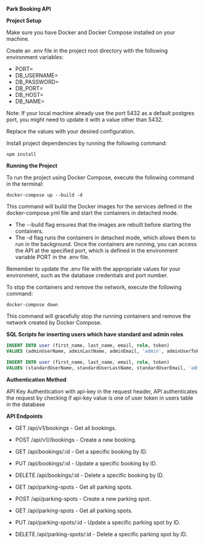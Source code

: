 **Park Booking API**

**Project Setup**

Make sure you have Docker and Docker Compose installed on your machine.

Create an .env file in the project root directory with the following environment variables:

- PORT=
- DB_USERNAME=
- DB_PASSWORD=
- DB_PORT=
- DB_HOST=
- DB_NAME=

Note: If your local machine already use the port 5432 as a default postgres port, you might need to update it with a value other than 5432.

Replace the values with your desired configuration.

Install project dependencies by running the following command:

```npm install```

**Running the Project**

To run the project using Docker Compose, execute the following command in the terminal:

```docker-compose up --build -d```

This command will build the Docker images for the services defined in the docker-compose.yml file and start the containers in detached mode.

- The --build flag ensures that the images are rebuilt before starting the containers.
- The -d flag runs the containers in detached mode, which allows them to run in the background.
Once the containers are running, you can access the API at the specified port, which is defined in the environment variable PORT in the .env file.

Remember to update the .env file with the appropriate values for your environment, such as the database credentials and port number.

To stop the containers and remove the network, execute the following command:

```docker-compose down```

This command will gracefully stop the running containers and remove the network created by Docker Compose.

**SQL Scripts for inserting users which have standard and admin roles**

```sql
INSERT INTO user (first_name, last_name, email, role, token)
VALUES (adminUserName, adminLastName, adminEmail, 'admin', adminUserToken);

INSERT INTO user (first_name, last_name, email, role, token)
VALUES (standardUserName, standardUserLastName, standardUserEmail, 'admin', standardUserToken);
```

**Authentication Method**

API Key Authentication with api-key in the request header, API authenticates the request by checking if api-key value is one of user token in users table in the database 

**API Endpoints**

- GET /api/v1/bookings - Get all bookings.

- POST /api/v1//bookings - Create a new booking.

- GET /api/bookings/:id - Get a specific booking by ID.

- PUT /api/bookings/:id - Update a specific booking by ID.

- DELETE /api/bookings/:id - Delete a specific booking by ID.

- GET /api/parking-spots - Get all parking spots.

- POST /api/parking-spots - Create a new parking spot.

- GET /api/parking-spots - Get all parking spots.

- PUT /api/parking-spots/:id - Update a specific parking spot by ID.

- DELETE /api/parking-spots/:id - Delete a specific parking spot by ID.
